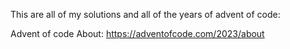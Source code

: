 This are all of my solutions and all of the years of advent of code:

Advent of code About: https://adventofcode.com/2023/about
